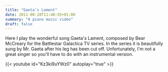 ```yaml
---
title: "Gaeta's Lament"
date: 2011-08-28T11:48:55+01:00
summary: "A piano music video"
draft: false
---
```


Here I play the wonderful song Gaeta's Lament, composed by Bear McCreary for the Battlestar Galactica TV series. In the series it is beautifully sung by Mr. Gaeta after his leg has been cut off. Unfortunately, I'm not a great singer so you'll have to do with an instrumental version.

{{< youtube id="Kz3ki9uYWz0" autoplay="true" >}}

